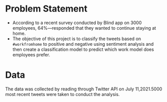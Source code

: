 # **Problem Statement**

* According to a recent survey conducted by Blind app on 3000 employees, 64%—responded that they wanted to continue staying at home. 
* The objective of this project is to classify the tweets based on `#workfromhome` to positive and negative using sentiment analysis and then create a classification model to predict which work model does employees prefer.

# Data

The data was collected by reading through Twitter API on July 11,2021.5000 most recent tweets were taken to conduct the analysis.